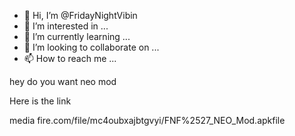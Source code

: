 - 👋 Hi, I’m @FridayNightVibin
- 👀 I’m interested in ...
- 🌱 I’m currently learning ...
- 💞️ I’m looking to collaborate on ...
- 📫 How to reach me ...

<!---
FridayNightVibin/FridayNightVibin is a ✨ special ✨ repository because its `README.md` (this file) appears on your GitHub profile.
You can click the Preview link to take a look at your changes.
--->hey do you want neo mod

Here is the link


media fire.com/file/mc4oubxajbtgvyi/FNF%2527_NEO_Mod.apkfile
